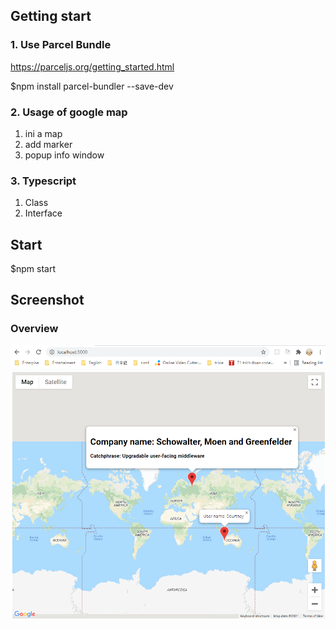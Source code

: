 ## Getting start

### 1. Use Parcel Bundle
https://parceljs.org/getting_started.html

$npm install parcel-bundler --save-dev

### 2. Usage of google map
1. ini a map
2. add marker
3. popup info window

### 3. Typescript
1. Class
2. Interface


## Start
$npm start

## Screenshot

### Overview
![Overview](./screenshots/overview.PNG?raw=true "Overview")